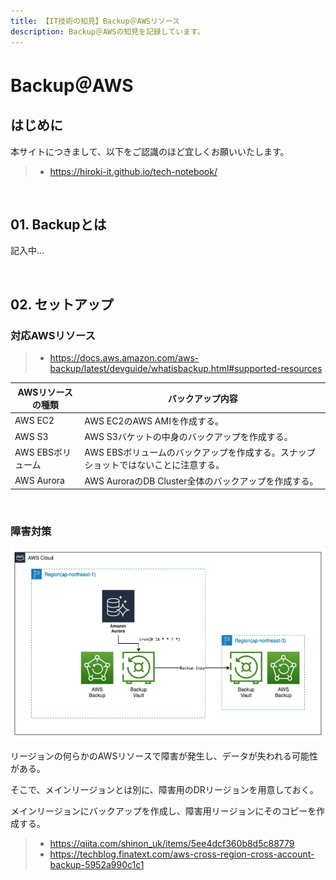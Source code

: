 ```yaml
---
title: 【IT技術の知見】Backup＠AWSリソース
description: Backup＠AWSの知見を記録しています。
---
```


# Backup＠AWS

## はじめに

本サイトにつきまして、以下をご認識のほど宜しくお願いいたします。

> - https://hiroki-it.github.io/tech-notebook/

<br>

## 01. Backupとは

記入中...

<br>

## 02. セットアップ

### 対応AWSリソース

> - https://docs.aws.amazon.com/aws-backup/latest/devguide/whatisbackup.html#supported-resources

| AWSリソースの種類 | バックアップ内容                                                                    |
| ----------------- | ----------------------------------------------------------------------------------- |
| AWS EC2           | AWS EC2のAWS AMIを作成する。                                                        |
| AWS S3            | AWS S3バケットの中身のバックアップを作成する。                                      |
| AWS EBSボリューム | AWS EBSボリュームのバックアップを作成する。スナップショットではないことに注意する。 |
| AWS Aurora        | AWS AuroraのDB Cluster全体のバックアップを作成する。                                 |

<br>

### 障害対策

![backup_multi-region](https://raw.githubusercontent.com/hiroki-it/tech-notebook-images/master/images/backup_multi-region.png)

リージョンの何らかのAWSリソースで障害が発生し、データが失われる可能性がある。

そこで、メインリージョンとは別に、障害用のDRリージョンを用意しておく。

メインリージョンにバックアップを作成し、障害用リージョンにそのコピーを作成する。

> - https://qiita.com/shinon_uk/items/5ee4dcf360b8d5c88779
> - https://techblog.finatext.com/aws-cross-region-cross-account-backup-5952a990c1c1

<br>
